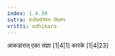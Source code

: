 ```yaml
---
index: 1.4.39
sutra: राधीक्ष्योर्यस्य विप्रश्नः
vritti: adhikara
---
```


 आकडारात् एका संज्ञा [1|4|1]  कारके [1|4|23] 